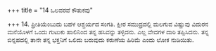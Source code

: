 +++
title = "14 ಒಲವರವೆ ಕೌತುಕವು"

+++
14. ಪ್ರೀತಿಯೆಂಬುದು ಬಹಳ ಆಶ್ಚರ್ಯದ ಸಂಗತಿ. ಕ್ಷೀರ ಸಮುದ್ರದಲ್ಲಿ ಮಲಗುವ ವಿಷ್ಣುವು ವಿದುರನ ಮನೆಯೊಳಗೆ ಒಂದು ಗುಟುಕು ಹಾಲಿನಿಂದ ತನ್ನ ಹಸಿವನ್ನು ತಳ್ಳಿದನು. ಎಲ್ಲ ವೇದಗಳ ದಾರಿ ತಪ್ಪಿಸಿದನು. ತನ್ನ ಬಿನ್ನಹದಲ್ಲಿ ತಾನೇ ತನ್ನ ಭಕ್ತನಿಗೆ ಒಲಿದು ಬರುವುದು ಕರುಣೆಯ ಹಿರಿಮೆ ಎಂದು ಲೋಕ ನುಡಿಯಿತು.